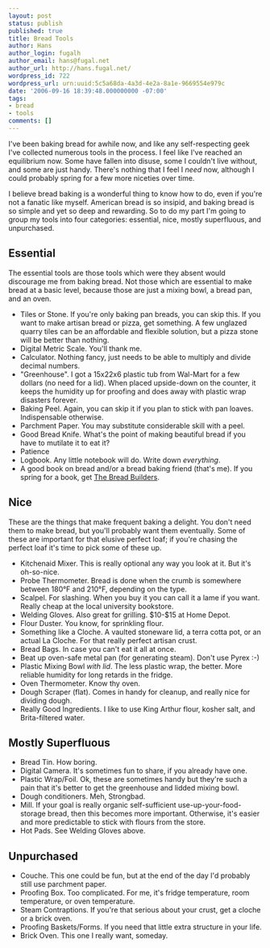 ```yaml
---
layout: post
status: publish
published: true
title: Bread Tools
author: Hans
author_login: fugalh
author_email: hans@fugal.net
author_url: http://hans.fugal.net/
wordpress_id: 722
wordpress_url: urn:uuid:5c5a68da-4a3d-4e2a-8a1e-9669554e979c
date: '2006-09-16 18:39:48.000000000 -07:00'
tags:
- bread
- tools
comments: []
---
```

<p>I've been baking bread for awhile now, and like any self-respecting geek I've collected numerous tools in the process. I feel like I've reached an equilibrium now. Some have fallen into disuse, some I couldn't live without, and some are just handy. There's nothing that I feel I <em>need</em> now, although I could probably spring for a few more niceties over time.</p>

<p>I believe bread baking is a wonderful thing to know how to do, even if you're
not a fanatic like myself. American bread is so insipid, and baking bread is so
simple and yet so deep and rewarding. So to do my part I'm going to group my
tools into four categories: essential, nice, mostly superfluous, and
unpurchased.</p>

<h2>Essential</h2>

<p>The essential tools are those tools which were they absent would discourage me
from baking bread. Not those which are essential to make bread at a basic
level, because those are just a mixing bowl, a bread pan, and an oven.</p>

<ul>
<li>Tiles or Stone. If you're only baking pan breads, you can skip this. If you
want to make artisan bread or pizza, get something. A few unglazed quarry
tiles can be an affordable and flexible solution, but a pizza stone will be
better than nothing.</li>
<li>Digital Metric Scale. You'll thank me.</li>
<li>Calculator. Nothing fancy, just needs to be able to multiply and divide
decimal numbers.</li>
<li>"Greenhouse". I got a 15x22x6 plastic tub from Wal-Mart for a few dollars (no need for a lid). When placed upside-down on the counter, it keeps the humidity up for proofing and does away with plastic wrap disasters forever.</li>
<li>Baking Peel. Again, you can skip it if you plan to stick with pan loaves. Indispensable otherwise.</li>
<li>Parchment Paper. You may substitute considerable skill with a peel. </li>
<li>Good Bread Knife. What's the point of making beautiful bread if you have to mutilate it to eat it?</li>
<li>Patience</li>
<li>Logbook. Any little notebook will do. Write down <em>everything</em>.</li>
<li>A good book on bread and/or a bread baking friend (that's me). If you spring for a book, get <a href="http://www.amazon.com/Bread-Builders-Hearth-Loaves-Masonry/dp/1890132055">The Bread Builders</a>.</li>
</ul>

<h2>Nice</h2>

<p>These are the things that make frequent baking a delight. You don't need them
to make bread, but you'll probably want them eventually. Some of these are
important for that elusive perfect loaf; if you're chasing the perfect loaf
it's time to pick some of these up.</p>

<ul>
<li>Kitchenaid Mixer. This is really optional any way you look at it. But it's oh-so-nice.</li>
<li>Probe Thermometer. Bread is done when the crumb is somewhere between 180&deg;F and 210&deg;F, depending on the type.</li>
<li>Scalpel. For slashing. When you buy it you can call it a lame if you want. Really cheap at the local university bookstore.</li>
<li>Welding Gloves. Also great for grilling. $10-$15 at Home Depot.</li>
<li>Flour Duster. You know, for sprinkling flour. </li>
<li>Something like a Cloche. A vaulted stoneware lid, a terra cotta pot, or an actual La Cloche. For that really perfect artisan crust.</li>
<li>Bread Bags. In case you can't eat it all at once.</li>
<li>Beat up oven-safe metal pan (for generating steam). Don't use Pyrex :-)</li>
<li>Plastic Mixing Bowl <em>with lid</em>. The less plastic wrap, the better. More reliable humidity for long retards in the fridge.</li>
<li>Oven Thermometer. Know thy oven.</li>
<li>Dough Scraper (flat). Comes in handy for cleanup, and really nice for dividing dough.</li>
<li>Really Good Ingredients. I like to use King Arthur flour, kosher salt, and
Brita-filtered water.</li>
</ul>

<h2>Mostly Superfluous</h2>

<ul>
<li>Bread Tin. How boring.</li>
<li>Digital Camera. It's sometimes fun to share, if you already have one.</li>
<li>Plastic Wrap/Foil. Ok, these are sometimes handy but they're such a pain that it's better to get the greenhouse and lidded mixing bowl.</li>
<li>Dough conditioners. Meh, Strongbad.</li>
<li>Mill. If your goal is really organic self-sufficient use-up-your-food-storage bread, then this becomes more important. Otherwise, it's easier and more predictable to stick with flours from the store.</li>
<li>Hot Pads. See Welding Gloves above.</li>
</ul>

<h2>Unpurchased</h2>

<ul>
<li>Couche. This one could be fun, but at the end of the day I'd probably still use parchment paper.</li>
<li>Proofing Box. Too complicated. For me, it's fridge temperature, room temperature, or oven temperature.</li>
<li>Steam Contraptions. If you're that serious about your crust, get a cloche or a brick oven.</li>
<li>Proofing Baskets/Forms. If you need that little extra structure in your life.</li>
<li>Brick Oven. This one I really want, someday.</li>
</ul>
